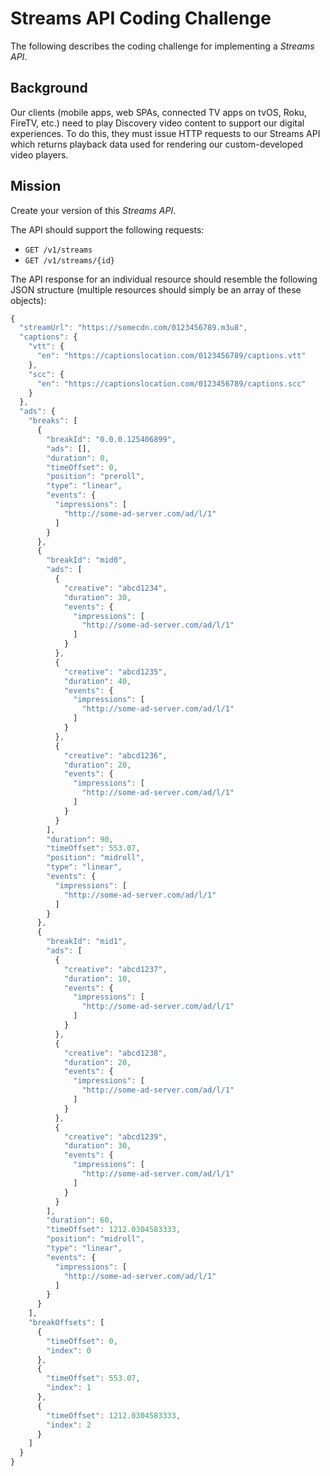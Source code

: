 # Streams API Coding Challenge
The following describes the coding challenge for implementing a *Streams API*.

## Background
Our clients (mobile apps, web SPAs, connected TV apps on tvOS, Roku, FireTV, etc.) need to play Discovery video content to support our digital experiences.  To do this, they must issue HTTP requests to our Streams API which returns playback data used for rendering our custom-developed video players.

## Mission
Create your version of this *Streams API*.

The API should support the following requests:
- `GET /v1/streams`
- `GET /v1/streams/{id}`

The API response for an individual resource should resemble the following JSON structure (multiple resources should simply be an array of these objects):
```javascript
{
  "streamUrl": "https://somecdn.com/0123456789.m3u8",
  "captions": {
    "vtt": {
      "en": "https://captionslocation.com/0123456789/captions.vtt"
    },
    "scc": {
      "en": "https://captionslocation.com/0123456789/captions.scc"
    }
  },
  "ads": {
    "breaks": [
      {
        "breakId": "0.0.0.125406899",
        "ads": [],
        "duration": 0,
        "timeOffset": 0,
        "position": "preroll",
        "type": "linear",
        "events": {
          "impressions": [
            "http://some-ad-server.com/ad/l/1"
          ]
        }
      },
      {
        "breakId": "mid0",
        "ads": [
          {
            "creative": "abcd1234",
            "duration": 30,
            "events": {
              "impressions": [
                "http://some-ad-server.com/ad/l/1"
              ]
            }
          },
          {
            "creative": "abcd1235",
            "duration": 40,
            "events": {
              "impressions": [
                "http://some-ad-server.com/ad/l/1"
              ]
            }
          },
          {
            "creative": "abcd1236",
            "duration": 20,
            "events": {
              "impressions": [
                "http://some-ad-server.com/ad/l/1"
              ]
            }
          }
        ],
        "duration": 90,
        "timeOffset": 553.07,
        "position": "midroll",
        "type": "linear",
        "events": {
          "impressions": [
            "http://some-ad-server.com/ad/l/1"
          ]
        }
      },
      {
        "breakId": "mid1",
        "ads": [
          {
            "creative": "abcd1237",
            "duration": 10,
            "events": {
              "impressions": [
                "http://some-ad-server.com/ad/l/1"
              ]
            }
          },
          {
            "creative": "abcd1238",
            "duration": 20,
            "events": {
              "impressions": [
                "http://some-ad-server.com/ad/l/1"
              ]
            }
          },
          {
            "creative": "abcd1239",
            "duration": 30,
            "events": {
              "impressions": [
                "http://some-ad-server.com/ad/l/1"
              ]
            }
          }
        ],
        "duration": 60,
        "timeOffset": 1212.0304583333,
        "position": "midroll",
        "type": "linear",
        "events": {
          "impressions": [
            "http://some-ad-server.com/ad/l/1"
          ]
        }
      }
    ],
    "breakOffsets": [
      {
        "timeOffset": 0,
        "index": 0
      },
      {
        "timeOffset": 553.07,
        "index": 1
      },
      {
        "timeOffset": 1212.0304583333,
        "index": 2
      }
    ]
  }
}
```
